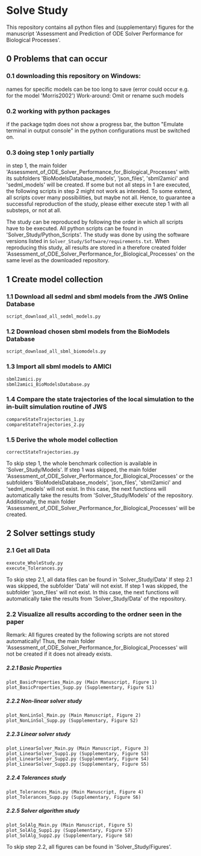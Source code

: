 # Solve Study

This repository contains all python files and (supplementary) figures for the manuscript 'Assessment and Prediction of ODE Solver Performance for Biological Processes'.

## 0 Problems that can occur

### 0.1 downloading this repository on Windows:

names for specific models can be too long to save (error could occur e.g. for the model 'Morris2002')
Work-around: Omit or rename such models

### 0.2 working with python packages

if the package tqdm does not show a progress bar, the button "Emulate terminal in output console" in the
python configurations must be switched on.

### 0.3 doing step 1 only partially

in step 1, the main folder 'Assessment_of_ODE_Solver_Performance_for_Biological_Processes' with its subfolders 'BioModelsDatabase_models', 'json_files', 'sbml2amici' and 'sedml_models' will be created. 
If some but not all steps in 1 are executed, the following scripts in step 2 might not work as intended. 
To some extend, all scripts cover many possibilities, but maybe not all.
Hence, to guarantee a successful reproduction of the study, please either execute step 1 with all substeps,
or not at all.

The study can be reproduced by following the order in which all scripts have to be executed.
All python scripts can be found in 'Solver_Study/Python_Scripts'.
The study was done by using the software versions listed in `Solver_Study/Software/requirements.txt`.
When reproducing this study, all results are stored in a therefore created folder 'Assessment_of_ODE_Solver_Performance_for_Biological_Processes' on the same level as 
the downloaded repository.

## 1 Create model collection 

### 1.1 Download all sedml and sbml models from the JWS Online Database

	script_download_all_sedml_models.py

### 1.2 Download chosen sbml models from the BioModels Database

	script_download_all_sbml_biomodels.py

### 1.3 Import all sbml models to AMICI

	sbml2amici.py
	sbml2amici_BioModelsDatabase.py

### 1.4 Compare the state trajectories of the local simulation to the in-built simulation routine of JWS

	compareStateTrajectories_1.py
	compareStateTrajectories_2.py

### 1.5 Derive the whole model collection

	correctStateTrajectories.py

To skip step 1, the whole benchmark collection is available in 'Solver_Study/Models'.
If step 1 was skipped, the main folder 'Assessment_of_ODE_Solver_Performance_for_Biological_Processes' or the subfolders 'BioModelsDatabase_models', 'json_files', 'sbml2amici' and 'sedml_models' will not exist. 
In this case, the next functions will automatically take the results from 'Solver_Study/Models' of the repository.
Additionally, the main folder 'Assessment_of_ODE_Solver_Performance_for_Biological_Processes' will be created. 

## 2 Solver settings study

### 2.1 Get all Data

	execute_WholeStudy.py
	execute_Tolerances.py

To skip step 2.1, all data files can be found in 'Solver_Study/Data'
If step 2.1 was skipped, the subfolder 'Data' will not exist.
If step 1 was skipped, the subfolder 'json_files' will not exist.
In this case, the next functions will automatically take the results from 'Solver_Study/Data' of the repository. 

### 2.2 Visualize all results according to the ordner seen in the paper

Remark: All figures created by the following scripts are not stored automatically! Thus, the main folder 'Assessment_of_ODE_Solver_Performance_for_Biological_Processes' will not be created if it does not already exists.

##### 2.2.1 Basic Properties

	plot_BasicProperties_Main.py (Main Manuscript, Figure 1)
 	plot_BasicProperties_Supp.py (Supplementary, Figure S1)

##### 2.2.2 Non-linear solver study

	plot_NonLinSol_Main.py (Main Manuscript, Figure 2)
	plot_NonLinSol_Supp.py (Supplementary, Figure S2)

##### 2.2.3 Linear solver study

	plot_LinearSolver_Main.py (Main Manuscript, Figure 3)
	plot_LinearSolver_Supp1.py (Supplementary, Figure S3)
	plot_LinearSolver_Supp2.py (Supplementary, Figure S4)
	plot_LinearSolver_Supp3.py (Supplementary, Figure S5)

##### 2.2.4 Tolerances study
	
	plot_Tolerances_Main.py (Main Manuscript, Figure 4)
	plot_Tolerances_Supp.py (Supplementary, Figure S6)

##### 2.2.5 Solver algorithm study

	plot_SolAlg_Main.py (Main Manuscript, Figure 5)
	plot_SolAlg_Supp1.py (Supplementary, Figure S7)
	plot_SolAlg_Supp2.py (Supplementary, Figure S8)

To skip step 2.2, all figures can be found in 'Solver_Study/Figures'.
